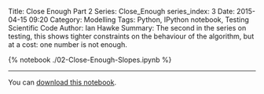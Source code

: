 Title: Close Enough Part 2
Series: Close_Enough
series_index: 3
Date: 2015-04-15 09:20
Category: Modelling
Tags: Python, IPython notebook, Testing Scientific Code
Author: Ian Hawke
Summary: The second in the series on testing, this shows tighter constraints on the behaviour of the algorithm, but at a cost: one number is not enough.

<!-- the next line is the key to include the notebook here: -->

{% notebook ./02-Close-Enough-Slopes.ipynb %}

-------

You can [download this notebook]({filename}/notebooks/02-Close-Enough-Slopes.ipynb).

